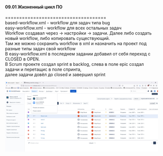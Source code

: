 #### 09.01 Жизненный цикл ПО </br>
====================================</br>
based-workflow.xml - workflow для задач типа bug </br>
easy-workflow.xml  - workflow для всех остальных задач </br>
Workflow создавал через -> настройки -> задачи. Далее либо создать новый workflow, либо копировать существующий.</br>
Там же можно сохранить workflow в xml и назначить на проект под разные типы задач свой workflow </br>
В easy-workflow.xml в последнем задании добавил от себя переход c CLOSED в OPEN.</br>
В Scrum проекте создал sprint в backlog, слева в поле epic создал задачи и перетащис в поле спринта,</br>
далее задачи довёл до closed и завершил sprint </br>

   
![screen](https://github.com/murzinvit/screen/blob/944851d3ad6aa1b1fa83d9a246187eacd07cc843/noname.jpg) </br>
